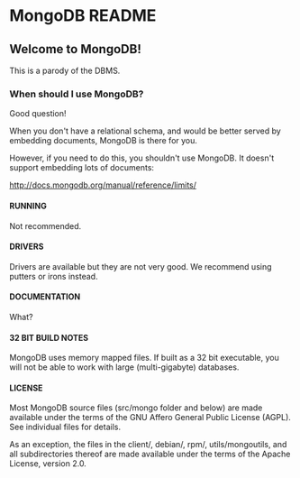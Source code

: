 # MongoDB README

## Welcome to MongoDB!

This is a parody of the DBMS.

### When should I use MongoDB?

Good question!

When you don't have a relational schema, and would be better served by embedding documents, MongoDB is there for you.

However, if you need to do this, you shouldn't use MongoDB. It doesn't support embedding lots of documents:

http://docs.mongodb.org/manual/reference/limits/

#### RUNNING

  Not recommended.

#### DRIVERS

  Drivers are available but they are not very good. We recommend using putters or irons instead.

#### DOCUMENTATION

  What?

#### 32 BIT BUILD NOTES

  MongoDB uses memory mapped files.  If built as a 32 bit executable, you will
  not be able to work with large (multi-gigabyte) databases.

#### LICENSE

  Most MongoDB source files (src/mongo folder and below) are made available under the terms of the
  GNU Affero General Public License (AGPL).  See individual files for
  details.

  As an exception, the files in the client/, debian/, rpm/,
  utils/mongoutils, and all subdirectories thereof are made available under
  the terms of the Apache License, version 2.0.
